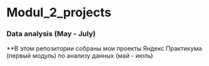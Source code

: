 # Modul_2_projects

### Data analysis (May - July)

**В этом репозитории собраны мои проекты Яндекс Практикума (первый модуль) по анализу данных (май - июль)
